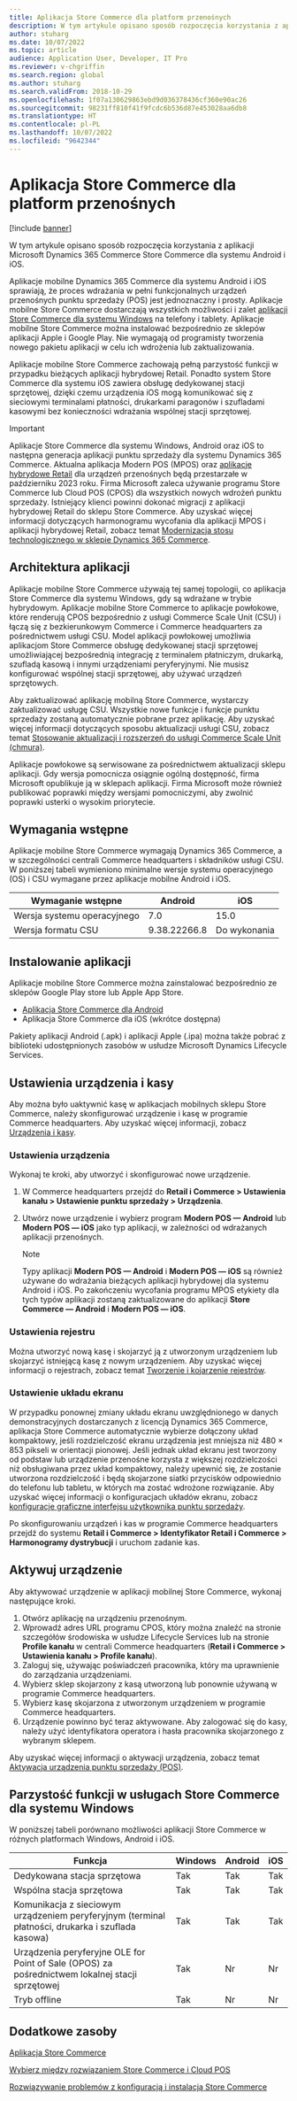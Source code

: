 ```yaml
---
title: Aplikacja Store Commerce dla platform przenośnych
description: W tym artykule opisano sposób rozpoczęcia korzystania z aplikacji Microsoft Dynamics 365 Commerce Store Commerce dla systemu Android i iOS.
author: stuharg
ms.date: 10/07/2022
ms.topic: article
audience: Application User, Developer, IT Pro
ms.reviewer: v-chgriffin
ms.search.region: global
ms.author: stuharg
ms.search.validFrom: 2018-10-29
ms.openlocfilehash: 1f07a130629863ebd9d036378436cf360e90ac26
ms.sourcegitcommit: 98231ff810f41f9fcdc6b536d87e453028aa6db8
ms.translationtype: HT
ms.contentlocale: pl-PL
ms.lasthandoff: 10/07/2022
ms.locfileid: "9642344"
---
```

# <a name="store-commerce-app-for-mobile-platforms"></a>Aplikacja Store Commerce dla platform przenośnych

[!include [banner](../includes/banner.md)]

W tym artykule opisano sposób rozpoczęcia korzystania z aplikacji Microsoft Dynamics 365 Commerce Store Commerce dla systemu Android i iOS.

Aplikacje mobilne Dynamics 365 Commerce dla systemu Android i iOS sprawiają, że proces wdrażania w pełni funkcjonalnych urządzeń przenośnych punktu sprzedaży (POS) jest jednoznaczny i prosty. Aplikacje mobilne Store Commerce dostarczają wszystkich możliwości i zalet [aplikacji Store Commerce dla systemu Windows](store-commerce.md) na telefony i tablety. Aplikacje mobilne Store Commerce można instalować bezpośrednio ze sklepów aplikacji Apple i Google Play. Nie wymagają od programisty tworzenia nowego pakietu aplikacji w celu ich wdrożenia lub zaktualizowania. 

Aplikacje mobilne Store Commerce zachowają pełną parzystość funkcji w przypadku bieżących aplikacji hybrydowej Retail. Ponadto system Store Commerce dla systemu iOS zawiera obsługę dedykowanej stacji sprzętowej, dzięki czemu urządzenia iOS mogą komunikować się z sieciowymi terminalami płatności, drukarkami paragonów i szufladami kasowymi bez konieczności wdrażania wspólnej stacji sprzętowej. 

> [!IMPORTANT]
> Aplikacje Store Commerce dla systemu Windows, Android oraz iOS to następna generacja aplikacji punktu sprzedaży dla systemu Dynamics 365 Commerce. Aktualna aplikacja Modern POS (MPOS) oraz [aplikacje hybrydowe Retail](hybridapp.md) dla urządzeń przenośnych będą przestarzałe w październiku 2023 roku. Firma Microsoft zaleca używanie programu Store Commerce lub Cloud POS (CPOS) dla wszystkich nowych wdrożeń punktu sprzedaży. Istniejący klienci powinni dokonać migracji z aplikacji hybrydowej Retail do sklepu Store Commerce. Aby uzyskać więcej informacji dotyczących harmonogramu wycofania dla aplikacji MPOS i aplikacji hybrydowej Retail, zobacz temat [Modernizacja stosu technologicznego w sklepie Dynamics 365 Commerce](https://www.microsoft.com/download/details.aspx?id=103896). 

## <a name="app-architecture"></a>Architektura aplikacji

Aplikacje mobilne Store Commerce używają tej samej topologii, co aplikacja Store Commerce dla systemu Windows, gdy są wdrażane w trybie hybrydowym. Aplikacje mobilne Store Commerce to aplikacje powłokowe, które renderują CPOS bezpośrednio z usługi Commerce Scale Unit (CSU) i łączą się z bezkierunkowym Commerce i Commerce headquarters za pośrednictwem usługi CSU. Model aplikacji powłokowej umożliwia aplikacjom Store Commerce obsługę dedykowanej stacji sprzętowej umożliwiającej bezpośrednią integrację z terminalem płatniczym, drukarką, szufladą kasową i innymi urządzeniami peryferyjnymi. Nie musisz konfigurować wspólnej stacji sprzętowej, aby używać urządzeń sprzętowych. 

Aby zaktualizować aplikację mobilną Store Commerce, wystarczy zaktualizować usługę CSU. Wszystkie nowe funkcje i funkcje punktu sprzedaży zostaną automatycznie pobrane przez aplikację. Aby uzyskać więcej informacji dotyczących sposobu aktualizacji usługi CSU, zobacz temat [Stosowanie aktualizacji i rozszerzeń do usługi Commerce Scale Unit (chmura)](../../fin-ops-core/dev-itpro/deployment/update-retail-channel.md).

Aplikacje powłokowe są serwisowane za pośrednictwem aktualizacji sklepu aplikacji. Gdy wersja pomocnicza osiągnie ogólną dostępność, firma Microsoft opublikuje ją w sklepach aplikacji. Firma Microsoft może również publikować poprawki między wersjami pomocniczymi, aby zwolnić poprawki usterki o wysokim priorytecie.

## <a name="prerequisites"></a>Wymagania wstępne

Aplikacje mobilne Store Commerce wymagają Dynamics 365 Commerce, a w szczególności centrali Commerce headquarters i składników usługi CSU. W poniższej tabeli wymieniono minimalne wersje systemu operacyjnego (OS) i CSU wymagane przez aplikacje mobilne Android i iOS. 

| Wymaganie wstępne | Android      | iOS  |
| ------------ | ------------ | ---- |
| Wersja systemu operacyjnego   | 7.0          | 15.0 |
| Wersja formatu CSU  | 9.38.22266.8 | Do wykonania  |

## <a name="install-the-app"></a>Instalowanie aplikacji

Aplikacje mobilne Store Commerce można zainstalować bezpośrednio ze sklepów Google Play store lub Apple App Store. 

- [Aplikacja Store Commerce dla Android](https://aka.ms/storecommerceandroid)
- Aplikacja Store Commerce dla iOS (wkrótce dostępna)

Pakiety aplikacji Android (.apk) i aplikacji Apple (.ipa) można także pobrać z biblioteki udostępnionych zasobów w usłudze Microsoft Dynamics Lifecycle Services. 

## <a name="device-and-register-setup"></a>Ustawienia urządzenia i kasy

Aby można było uaktywnić kasę w aplikacjach mobilnych sklepu Store Commerce, należy skonfigurować urządzenie i kasę w programie Commerce headquarters. Aby uzyskać więcej informacji, zobacz [Urządzenia i kasy](../implementation-considerations-devices.md). 

### <a name="device-setup"></a>Ustawienia urządzenia

Wykonaj te kroki, aby utworzyć i skonfigurować nowe urządzenie.

1. W Commerce headquarters przejdź do **Retail i Commerce \> Ustawienia kanału \> Ustawienie punktu sprzedaży \> Urządzenia**. 
1. Utwórz nowe urządzenie i wybierz program **Modern POS — Android** lub **Modern POS — iOS** jako typ aplikacji, w zależności od wdrażanych aplikacji przenośnych. 

    > [!NOTE] 
    > Typy aplikacji **Modern POS — Android** i **Modern POS — iOS** są również używane do wdrażania bieżących aplikacji hybrydowej dla systemu Android i iOS. Po zakończeniu wycofania programu MPOS etykiety dla tych typów aplikacji zostaną zaktualizowane do aplikacji **Store Commerce — Android** i **Modern POS — iOS**. 

### <a name="register-setup"></a>Ustawienia rejestru

Można utworzyć nową kasę i skojarzyć ją z utworzonym urządzeniem lub skojarzyć istniejącą kasę z nowym urządzeniem. Aby uzyskać więcej informacji o rejestrach, zobacz temat [Tworzenie i kojarzenie rejestrów](../tasks/create-associate-registers.md).

### <a name="screen-layout-setup"></a>Ustawienie układu ekranu

W przypadku ponownej zmiany układu ekranu uwzględnionego w danych demonstracyjnych dostarczanych z licencją Dynamics 365 Commerce, aplikacja Store Commerce automatycznie wybierze dołączony układ kompaktowy, jeśli rozdzielczość ekranu urządzenia jest mniejsza niż 480 &times; 853 pikseli w orientacji pionowej. Jeśli jednak układ ekranu jest tworzony od podstaw lub urządzenie przenośne korzysta z większej rozdzielczości niż obsługiwana przez układ kompaktowy, należy upewnić się, że zostanie utworzona rozdzielczość i będą skojarzone siatki przycisków odpowiednio do telefonu lub tabletu, w których ma zostać wdrożone rozwiązanie. Aby uzyskać więcej informacji o konfiguracjach układów ekranu, zobacz [konfiguracje graficzne interfejsu użytkownika punktu sprzedaży](../pos-screen-layouts.md). 

Po skonfigurowaniu urządzeń i kas w programie Commerce headquarters przejdź do systemu **Retail i Commerce \> Identyfikator Retail i Commerce \> Harmonogramy dystrybucji** i uruchom zadanie kas.

## <a name="activate-a-device"></a>Aktywuj urządzenie

Aby aktywować urządzenie w aplikacji mobilnej Store Commerce, wykonaj następujące kroki.

1. Otwórz aplikację na urządzeniu przenośnym.
1. Wprowadź adres URL programu CPOS, który można znaleźć na stronie szczegółów środowiska w usłudze Lifecycle Services lub na stronie **Profile kanału** w centrali Commerce headquarters (**Retail i Commerce \> Ustawienia kanału \> Profile kanału**).
1. Zaloguj się, używając poświadczeń pracownika, który ma uprawnienie do zarządzania urządzeniami.
1. Wybierz sklep skojarzony z kasą utworzoną lub ponownie używaną w programie Commerce headquarters.
1. Wybierz kasę skojarzona z utworzonym urządzeniem w programie Commerce headquarters.
1. Urządzenie powinno być teraz aktywowane. Aby zalogować się do kasy, należy użyć identyfikatora operatora i hasła pracownika skojarzonego z wybranym sklepem. 

Aby uzyskać więcej informacji o aktywacji urządzenia, zobacz temat [Aktywacja urządzenia punktu sprzedaży (POS)](retail-device-activation.md#activate-a-modern-pos-or-cloud-pos-device-by-using-guided-activation).

## <a name="feature-parity-with-store-commerce-for-windows"></a>Parzystość funkcji w usługach Store Commerce dla systemu Windows

W poniższej tabeli porównano możliwości aplikacji Store Commerce w różnych platformach Windows, Android i iOS.

| Funkcja                                                                               | Windows | Android | iOS |
| ------------------------------------------------------------------------------------- | ------- | ------- | --- |
| Dedykowana stacja sprzętowa                                                            | Tak     | Tak     | Tak |
| Wspólna stacja sprzętowa                                                               | Tak     | Tak     | Tak |
| Komunikacja z sieciowym urządzeniem peryferyjnym (terminal płatności, drukarka i szuflada kasowa) | Tak     | Tak     | Tak |
| Urządzenia peryferyjne OLE for Point of Sale (OPOS) za pośrednictwem lokalnej stacji sprzętowej             | Tak     | Nr      | Nr  |
| Tryb offline                                                                          | Tak     | Nr      | Nr  |

## <a name="additional-resources"></a>Dodatkowe zasoby

[Aplikacja Store Commerce](store-commerce.md)

[Wybierz między rozwiązaniem Store Commerce i Cloud POS](../mpos-or-cpos.md)

[Rozwiązywanie problemów z konfiguracją i instalacją Store Commerce](../troubleshoot/store-commerce-setup-installation.md)
